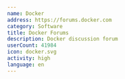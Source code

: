 ```yaml
---
name: Docker
address: https://forums.docker.com
category: Software
title: Docker Forums
description: Docker discussion forum
userCount: 41984
icon: docker.svg
activity: high
language: en
---
```

